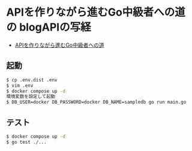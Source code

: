 # APIを作りながら進むGo中級者への道 の blogAPIの写経

- [APIを作りながら進むGo中級者への道](https://techbookfest.org/product/jXDAEU1dR53kbZkgtDm9zx?productVariantID=dvjtgpjw8VDTXNqKaanTVi)


## 起動
```sh
$ cp .env.dist .env
$ vim .env
$ docker compose up -d
環境変数を設定して起動
$ DB_USER=docker DB_PASSWORD=docker DB_NAME=sampledb go run main.go
```

## テスト
```sh
$ docker compose up -d
$ go test ./...
```


